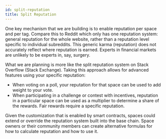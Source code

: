 ```yaml
---
id: split-reputation
title: Split Reputation
---
```


One key mechanism that we are building is to enable reputation per space and per tag.
Compare this to Reddit which only has one reputation system: general reputation for the whole
website, rather than a reputation level specific to individual subreddits. This generic 
karma (reputation) does not accurately reflect where reputation is earned. Experts in 
financial markets are unlikely to be experts in, say, surgery.

What we are planning is more like the split reputation system on Stack Overflow (Stack Exchange).
Taking this approach allows for advanced features using your specific reputation:

- When voting on a poll, your reputation for that space can be used to add weight to your vote.
- When participating in a challenge or contest with incentives, reputation in a particular
space can be used as a multiplier to determine a share of the rewards. Fair rewards require
a specific reputation.

Given the customization that is enabled by smart contracts, spaces could extend or override the
reputation system built into the base chain. Space owners or their community members can
create alternative formulas for how to calculate reputation and how to use it.
